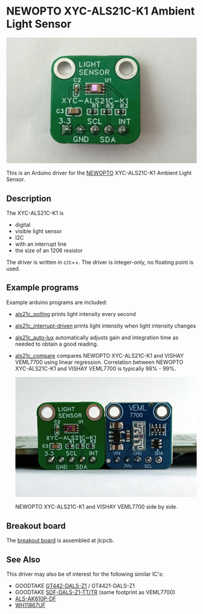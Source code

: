 # NEWOPTO XYC-ALS21C-K1 Ambient Light Sensor

![breakout board](doc/xyc_als21c_k1.jpg)

This is an Arduino driver for the [NEWOPTO](http://www.xycgd.com/) XYC-ALS21C-K1 Ambient Light Sensor.

## Description

The XYC-ALS21C-K1 is

- digital
- visible light sensor
- I2C
- with an interrupt line
- the size of an 1206 resistor

The driver is written in c/c++. The driver is integer-only, no floating point is used.

## Example programs

Example arduino programs are included:

- [als21c_polling](examples/als21c_polling/als21c_polling.ino) prints light intensity every second

- [als21c_interrupt-driven](examples/als21c_interrupt/als21c_interrupt.ino) prints light intensity when light intensity changes

- [als21c_auto-lux](examples/als21c_auto/als21c_auto.ino) automatically adjusts gain and integration time as needed to obtain a good reading.

- [als21c_compare](examples/als21c_compare/als21c_compare.ino) compares NEWOPTO XYC-ALS21C-K1 and VISHAY VEML7700 using linear regression. Correlation between NEWOPTO XYC-ALS21C-K1 and VISHAY VEML7700 is typically 98% - 99%.

  ![comparing](doc/xyc_als21c_and_veml7700.jpg)

  NEWOPTO XYC-ALS21C-K1 and VISHAY VEML7700 side by side.

## Breakout board

The [breakout board](http://oshwlab.com/koendv/xyc_als21c_k1) is assembled at jlcpcb.

## See Also

This driver may also be of interest for the following similar IC's:

- GOODTAKE [GT442-DALS-Z1](doc/GT442-DALS-Z1.pdf) / GT4421-DALS-Z1
- GOODTAKE [SDF-DALS-Z1-TT/TR](doc/SDF-DALS-Z1.pdf) (same footprint as VEML7700)
- [ALS-AK610P-DF](doc/ALS-AK610P-DF.pdf)
- [WH11867UF](doc/WH11867UF.pdf)
